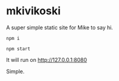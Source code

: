 # mkivikoski

A super simple static site for Mike to say hi.

`npm i`

`npm start`

It will run on http://127.0.0.1:8080

Simple.
